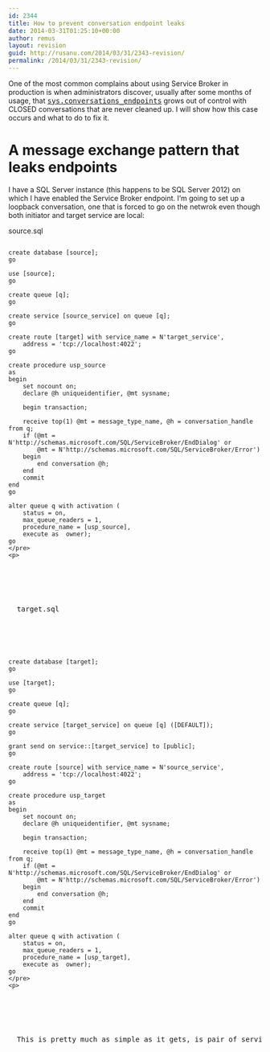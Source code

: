 ```yaml
---
id: 2344
title: How to prevent conversation endpoint leaks
date: 2014-03-31T01:25:10+00:00
author: remus
layout: revision
guid: http://rusanu.com/2014/03/31/2343-revision/
permalink: /2014/03/31/2343-revision/
---
```

One of the most common complains about using Service Broker in production is when administrators discover, usually after some months of usage, that [<tt>sys.conversations_endpoints</tt>](http://technet.microsoft.com/en-us/library/ms176082.aspx) grows out of control with CLOSED conversations that are never cleaned up. I will show how this case occurs and what to do to fix it.

<!--more-->

# A message exchange pattern that leaks endpoints

I have a SQL Server instance (this happens to be SQL Server 2012) on which I have enabled the Service Broker endpoint. I&#8217;m going to set up a loopback conversation, one that is forced to go on the netwrok even though both initiator and target service are local:

source.sql

<pre><code class="prettyprint lang-sql">
create database [source];
go

use [source];
go

create queue [q];
go

create service [source_service] on queue [q];
go

create route [target] with service_name = N'target_service', 
	address = 'tcp://localhost:4022';
go

create procedure usp_source
as
begin
	set nocount on;
	declare @h uniqueidentifier, @mt sysname;

	begin transaction;

	receive top(1) @mt = message_type_name, @h = conversation_handle from q;
	if (@mt = N'http://schemas.microsoft.com/SQL/ServiceBroker/EndDialog' or
		@mt = N'http://schemas.microsoft.com/SQL/ServiceBroker/Error')
	begin
		end conversation @h;
	end
	commit
end
go

alter queue q with activation (
	status = on, 
	max_queue_readers = 1, 
	procedure_name = [usp_source], 
	execute as  owner);
go
&lt;/pre>
&lt;p></code></p>


<p>
  target.sql
</p>


<pre><code class="prettyprint lang-sql">
create database [target];
go

use [target];
go

create queue [q];
go

create service [target_service] on queue [q] ([DEFAULT]);
go

grant send on service::[target_service] to [public];
go

create route [source] with service_name = N'source_service', 
	address = 'tcp://localhost:4022';
go

create procedure usp_target
as
begin
	set nocount on;
	declare @h uniqueidentifier, @mt sysname;

	begin transaction;

	receive top(1) @mt = message_type_name, @h = conversation_handle from q;
	if (@mt = N'http://schemas.microsoft.com/SQL/ServiceBroker/EndDialog' or
		@mt = N'http://schemas.microsoft.com/SQL/ServiceBroker/Error')
	begin
		end conversation @h;
	end
	commit
end
go

alter queue q with activation (
	status = on, 
	max_queue_readers = 1, 
	procedure_name = [usp_target], 
	execute as  owner);
go
&lt;/pre>
&lt;p></code></p>


<p>
  This is pretty much as simple as it gets, is pair of services called <tt>source_service</tt> and <tt>target_service</tt> which have set up activation on their queue to simply end conversations when the <tt>EndDialog</tt> or <tt>Error</</p>
